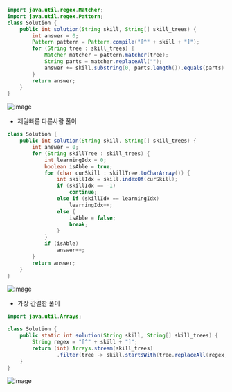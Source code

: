 ```java
import java.util.regex.Matcher;
import java.util.regex.Pattern;
class Solution {
    public int solution(String skill, String[] skill_trees) {
        int answer = 0;
        Pattern pattern = Pattern.compile("[^" + skill + "]");
        for (String tree : skill_trees) {
            Matcher matcher = pattern.matcher(tree);
            String parts = matcher.replaceAll("");
            answer += skill.substring(0, parts.length()).equals(parts) ? 1 : 0;
        }
        return answer;
    }
}
```
![image](https://github.com/koreaIT-study/programmers/assets/92290312/f9a48cd7-0bdc-41fe-b2be-9638ae2fc386)

+ 제일빠른 다른사람 풀이
```java
class Solution {
    public int solution(String skill, String[] skill_trees) {
        int answer = 0;
        for (String skillTree : skill_trees) {
            int learningIdx = 0;
            boolean isAble = true;
            for (char curSkill : skillTree.toCharArray()) {
                int skillIdx = skill.indexOf(curSkill);
                if (skillIdx == -1)
                    continue;
                else if (skillIdx == learningIdx)
                    learningIdx++;
                else {
                    isAble = false;
                    break;
                }
            }
            if (isAble)
                answer++;
        }
        return answer;
    }
}
```
![image](https://github.com/koreaIT-study/programmers/assets/92290312/c5fadf93-fa35-4503-8952-114d8d2b1d6e)

+ 가장 간결한 풀이
```java
import java.util.Arrays;

class Solution {
    public static int solution(String skill, String[] skill_trees) {
        String regex = "[^" + skill + "]";
        return (int) Arrays.stream(skill_trees)
                .filter(tree -> skill.startsWith(tree.replaceAll(regex, ""))).count();
    }
}
```
![image](https://github.com/koreaIT-study/programmers/assets/92290312/9ae49ccc-72f9-42a0-90cf-b9a441c0bd73)

